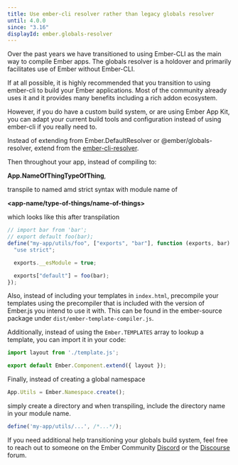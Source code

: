 ```yaml
---
title: Use ember-cli resolver rather than legacy globals resolver
until: 4.0.0
since: "3.16"
displayId: ember.globals-resolver
---
```



Over the past years we have transitioned to using Ember-CLI as the main way to compile Ember apps. The globals resolver is a holdover and primarily facilitates use of Ember without Ember-CLI.

If at all possible, it is highly recommended that you transition to using ember-cli to build your Ember applications. Most of the community already uses it and it provides many benefits including a rich addon ecosystem.

However, if you do have a custom build system, or are using Ember App Kit,
you can adapt your current build tools and configuration instead of using ember-cli if you really need to.

Instead of extending from Ember.DefaultResolver or @ember/globals-resolver,
extend from the [ember-cli-resolver](https://github.com/ember-cli/ember-resolver).

Then throughout your app, instead of compiling to:

**App.NameOfThingTypeOfThing**,

transpile to named amd strict syntax with module name of

**&lt;app-name/type-of-things/name-of-things&gt;**

which looks like this after transpilation

```js
// import bar from 'bar';
// export default foo(bar);
define("my-app/utils/foo", ["exports", "bar"], function (exports, bar) {
  "use strict";

  exports.__esModule = true;

  exports["default"] = foo(bar);
});
```

Also, instead of including your templates in `index.html`,
precompile your templates using the precompiler that is included with the
version of Ember.js you intend to use it with. This can be found in
the ember-source package under `dist/ember-template-compiler.js`.

Additionally, instead of using the `Ember.TEMPLATES` array to lookup a template,
you can import it in your code:

```js
import layout from './template.js';

export default Ember.Component.extend({ layout });
```

Finally, instead of creating a global namespace

```js
App.Utils = Ember.Namespace.create();
```

simply create a directory and when transpiling, include the directory name in your module name.

```js
define('my-app/utils/...', /*...*/);
```

If you need additional help transitioning your globals build system,
feel free to reach out to someone on the Ember Community
[Discord](https://discordapp.com/invite/zT3asNS)
or the [Discourse](https://discuss.emberjs.com) forum.
